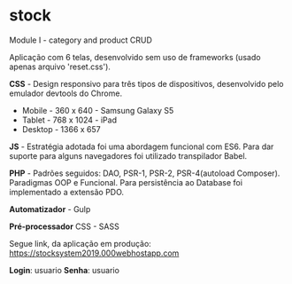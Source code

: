 # stock
Module I - category and product CRUD

Aplicação com 6 telas, desenvolvido sem uso de frameworks (usado apenas arquivo 'reset.css').

**CSS** - Design responsivo para três tipos de dispositivos, desenvolvido pelo emulador devtools do Chrome.
  * Mobile - 360 x 640 - Samsung Galaxy S5
  * Tablet - 768 x 1024 - iPad
  * Desktop - 1366 x 657
  
**JS** - Estratégia adotada foi uma abordagem funcional com ES6. 
     Para dar suporte para alguns navegadores foi utilizado transpilador Babel.

**PHP** - Padrões seguidos: DAO, PSR-1, PSR-2, PSR-4(autoload Composer). 
      Paradigmas OOP e Funcional. 
      Para persistência ao Database foi implementado a extensão PDO.
      
**Automatizador** - Gulp

**Pré-processador** CSS - SASS

Segue link, da aplicação em produção: https://stocksystem2019.000webhostapp.com

**Login**: usuario
**Senha**: usuario
